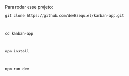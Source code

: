 Para rodar esse projeto:

 ```git clone https://github.com/devEzequiel/kanban-app.git ```

<br />

```cd kanban-app```

<br />

```npm install```

<br />

```npm run dev```
